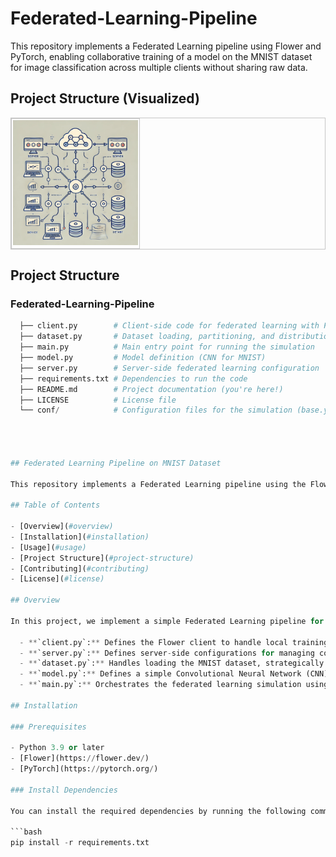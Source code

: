 # Federated-Learning-Pipeline

This repository implements a Federated Learning pipeline using Flower and PyTorch, enabling collaborative training of a model on the MNIST dataset for image classification across multiple clients without sharing raw data.

## Project Structure (Visualized)

<div align="center">
  <table border=0 style="border: 1.2px solid #c6c6c6 !important; border-spacing: 2px; width: auto !important;">
    <tr>
      <td valign=top style="border: 1.2px solid #c6c6c6 !important; padding: 2px !important;">
        <div align=center valign=top>
          <img src="https://raw.githubusercontent.com/NaderNemati/Federated-Learning-Pipeline/main/federated-learning-pipeline.png" alt="Project Structure" style="margin: 0px !important; height: 200px !important;">
        </div>
      </td>
    </tr>
  </table>
</div>

## Project Structure
### Federated-Learning-Pipeline
```python
  ├── client.py        # Client-side code for federated learning with Flower
  ├── dataset.py       # Dataset loading, partitioning, and distribution
  ├── main.py          # Main entry point for running the simulation
  ├── model.py         # Model definition (CNN for MNIST)
  ├── server.py        # Server-side federated learning configuration
  ├── requirements.txt # Dependencies to run the code
  ├── README.md        # Project documentation (you're here!)
  ├── LICENSE          # License file
  └── conf/            # Configuration files for the simulation (base.yaml)




## Federated Learning Pipeline on MNIST Dataset

This repository implements a Federated Learning pipeline using the Flower framework, where multiple clients collaboratively train a model on the MNIST dataset for image classification. Clients train on their local data partitions without sharing raw data, preserving privacy.

## Table of Contents

- [Overview](#overview)
- [Installation](#installation)
- [Usage](#usage)
- [Project Structure](#project-structure)
- [Contributing](#contributing)
- [License](#license)

## Overview

In this project, we implement a simple Federated Learning pipeline for image classification using the MNIST dataset. The pipeline includes:

  - **`client.py`:** Defines the Flower client to handle local training on partitioned MNIST data for each client.
  - **`server.py`:** Defines server-side configurations for managing communication rounds, model aggregation, and global model updates.
  - **`dataset.py`:** Handles loading the MNIST dataset, strategically partitioning it among clients (e.g., IID or non-IID), and ensures no raw data is exchanged.
  - **`model.py`:** Defines a simple Convolutional Neural Network (CNN) model for image classification.
  - **`main.py`:** Orchestrates the federated learning simulation using Flower, coordinating communication between clients and the server.

## Installation

### Prerequisites

- Python 3.9 or later
- [Flower](https://flower.dev/)
- [PyTorch](https://pytorch.org/)

### Install Dependencies

You can install the required dependencies by running the following command:

```bash
pip install -r requirements.txt
